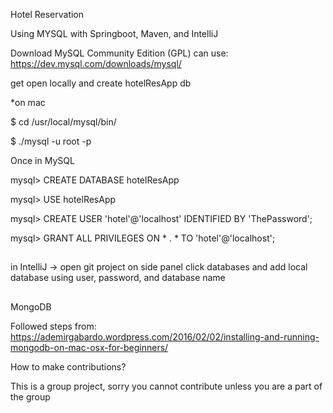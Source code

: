 Hotel Reservation

Using MYSQL with Springboot, Maven, and IntelliJ

Download MySQL Community Edition (GPL) can use: https://dev.mysql.com/downloads/mysql/

get open locally and create hotelResApp db 

*on mac

$ cd /usr/local/mysql/bin/

$ ./mysql -u root -p

Once in MySQL

mysql> CREATE DATABASE hotelResApp 

mysql> USE hotelResApp 

mysql> CREATE USER 'hotel'@'localhost' IDENTIFIED BY 'ThePassword'; 

mysql> GRANT ALL PRIVILEGES ON * . * TO 'hotel'@'localhost';

##
in IntelliJ -> open git project on side panel click databases and add local database using user, password, and database name

##
MongoDB

Followed steps from: https://ademirgabardo.wordpress.com/2016/02/02/installing-and-running-mongodb-on-mac-osx-for-beginners/


How to make contributions?

This is a group project, sorry you cannot contribute unless you are a part of the group

